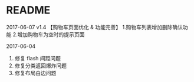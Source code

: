 # README
2017-06-07
v1.4
【购物车页面优化 & 功能完善】
1.购物车列表增加删除确认功能
2.增加购物车为空时的提示页面


2017-06-04
1. 修复 flash 间距问题
2. 修复分类返回爆炸问题
3. 修复布局白边问题
